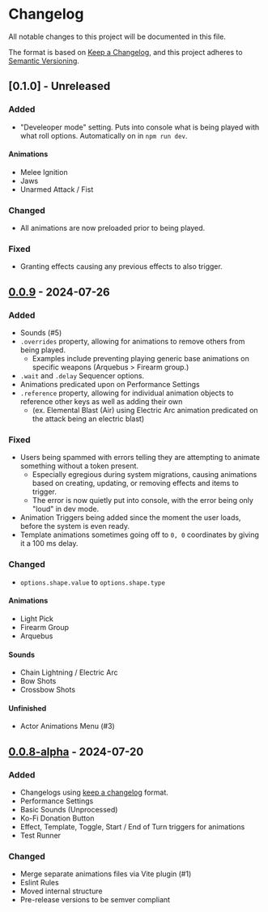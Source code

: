 # Changelog

All notable changes to this project will be documented in this file.

The format is based on [Keep a Changelog](https://keepachangelog.com/en/1.1.0/),
and this project adheres to [Semantic Versioning](https://semver.org/spec/v2.0.0.html).

## [0.1.0] - Unreleased

### Added
- "Develeoper mode" setting. Puts into console what is being played with what roll options. Automatically on in `npm run dev`.

#### Animations
- Melee Ignition
- Jaws
- Unarmed Attack / Fist

### Changed
- All animations are now preloaded prior to being played.

### Fixed
- Granting effects causing any previous effects to also trigger.

## [0.0.9] - 2024-07-26

### Added

- Sounds (#5)
- `.overrides` property, allowing for animations to remove others from being played.
  - Examples include preventing playing generic base animations on specific weapons (Arquebus > Firearm group.)
- `.wait` and `.delay` Sequencer options.
- Animations predicated upon on Performance Settings
- `.reference` property, allowing for individual animation objects to reference other keys as well as adding their own
  - (ex. Elemental Blast (Air) using Electric Arc animation predicated on the attack being an electric blast)

### Fixed

- Users being spammed with errors telling they are attempting to animate something without a token present.
  - Especially egregious during system migrations, causing animations based on creating, updating, or removing effects and items to trigger.
  - The error is now quietly put into console, with the error being only "loud" in dev mode.
- Animation Triggers being added since the moment the user loads, before the system is even ready.
- Template animations sometimes going off to `0, 0` coordinates by giving it a 100 ms delay.

### Changed

- `options.shape.value` to `options.shape.type`

#### Animations
- Light Pick
- Firearm Group
- Arquebus

#### Sounds
- Chain Lightning / Electric Arc
- Bow Shots
- Crossbow Shots

#### Unfinished
- Actor Animations Menu (#3)

## [0.0.8-alpha] - 2024-07-20

### Added

- Changelogs using [keep a changelog](https://keepachangelog.com/en/1.1.0/) format.
- Performance Settings
- Basic Sounds (Unprocessed)
- Ko-Fi Donation Button
- Effect, Template, Toggle, Start / End of Turn triggers for animations
- Test Runner

### Changed

- Merge separate animations files via Vite plugin (#1)
- Eslint Rules
- Moved internal structure
- Pre-release versions to be semver compliant

[Unreleased]: https://github.com/MrVauxs/pf2e-graphics/compare/0.0.9...HEAD
[0.0.9]: https://github.com/MrVauxs/pf2e-graphics/compare/0.0.8-alpha...0.0.9
[0.0.8-alpha]: https://github.com/MrVauxs/pf2e-graphics/releases/tag/0.0.8-alpha
